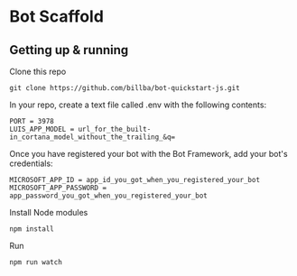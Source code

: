 # Bot Scaffold

## Getting up & running

Clone this repo

    git clone https://github.com/billba/bot-quickstart-js.git

In your repo, create a text file called .env with the following contents:

    PORT = 3978
    LUIS_APP_MODEL = url_for_the_built-in_cortana_model_without_the_trailing_&q=

Once you have registered your bot with the Bot Framework, add your bot's credentials:
 
    MICROSOFT_APP_ID = app_id_you_got_when_you_registered_your_bot
    MICROSOFT_APP_PASSWORD = app_password_you_got_when_you_registered_your_bot

Install Node modules

    npm install

Run

    npm run watch
